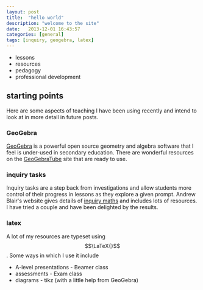```yaml
---
layout: post
title:  "hello world"
description: "welcome to the site"
date:   2013-12-01 16:43:57
categories: [general]
tags: [inquiry, geogebra, latex]
---
```


* lessons
* resources
* pedagogy
* professional development

## starting points
Here are some aspects of teaching I have been using recently and intend to look at in more detail in future posts.

### GeoGebra
[GeoGebra][geogebra] is a powerful open source geometry and algebra software that I feel is under-used in secondary education. There are wonderful resources on the [GeoGebraTube][geogebratube] site that are ready to use. 

### inquiry tasks
Inquiry tasks are a step back from investigations and allow students more control of their progress in lessons as they explore a given prompt. Andrew Blair's website gives details of [inquiry maths][inquiry] and includes lots of resources. I have tried a couple and have been delighted by the results.

### latex
A lot of my resources are typeset using $$\LaTeX{}$$. Some ways in which I use it include

* A-level presentations - Beamer class
* assessments - Exam class
* diagrams - tikz (with a little help from GeoGebra)

[geogebra]: http://www.geogebra.org/
[geogebratube]: http://www.geogebratube.org/
[inquiry]: http://www.inquirymaths.com/
